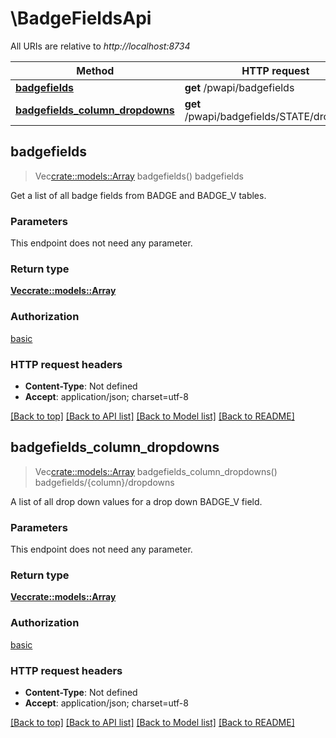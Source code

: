 # \BadgeFieldsApi

All URIs are relative to *http://localhost:8734*

Method | HTTP request | Description
------------- | ------------- | -------------
[**badgefields**](BadgeFieldsApi.md#badgefields) | **get** /pwapi/badgefields | badgefields
[**badgefields_column_dropdowns**](BadgeFieldsApi.md#badgefields_column_dropdowns) | **get** /pwapi/badgefields/STATE/dropdowns | badgefields/{column}/dropdowns



## badgefields

> Vec<crate::models::Array> badgefields()
badgefields

Get a list of all badge fields from BADGE and BADGE_V tables.

### Parameters

This endpoint does not need any parameter.

### Return type

[**Vec<crate::models::Array>**](array.md)

### Authorization

[basic](../README.md#basic)

### HTTP request headers

- **Content-Type**: Not defined
- **Accept**: application/json; charset=utf-8

[[Back to top]](#) [[Back to API list]](../README.md#documentation-for-api-endpoints) [[Back to Model list]](../README.md#documentation-for-models) [[Back to README]](../README.md)


## badgefields_column_dropdowns

> Vec<crate::models::Array> badgefields_column_dropdowns()
badgefields/{column}/dropdowns

A list of all drop down values for a drop down BADGE_V field.

### Parameters

This endpoint does not need any parameter.

### Return type

[**Vec<crate::models::Array>**](array.md)

### Authorization

[basic](../README.md#basic)

### HTTP request headers

- **Content-Type**: Not defined
- **Accept**: application/json; charset=utf-8

[[Back to top]](#) [[Back to API list]](../README.md#documentation-for-api-endpoints) [[Back to Model list]](../README.md#documentation-for-models) [[Back to README]](../README.md)

